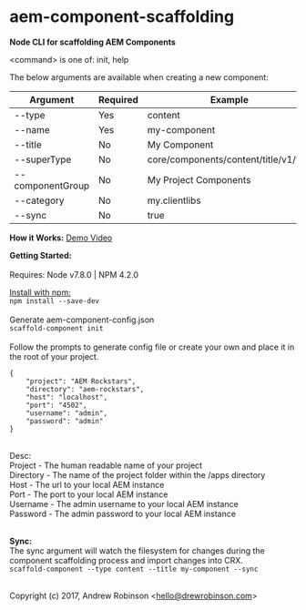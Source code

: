 # aem-component-scaffolding

**Node CLI for scaffolding AEM Components**

&lt;command&gt; is one of: init, help<br/>

The below arguments are available when creating a new component:

| **Argument** | **Required** | **Example** |
|---|---|---|
| --type | Yes | content |
| --name | Yes | my-component |
| --title | No | My Component |
| --superType | No | core/components/content/title/v1/title |
| --componentGroup | No | My Project Components |
| --category | No | my.clientlibs |
| --sync | No | true | 

**How it Works:**
[Demo Video](https://screencast.com/t/inNoh72O9O)


**Getting Started:**
<br/><br/>
Requires:   Node v7.8.0 | NPM 4.2.0

[Install with npm:](https://www.npmjs.com/package/aem-component-scaffolding)<br/>
```npm install --save-dev```<br/><br/>
Generate aem-component-config.json<br/>
```scaffold-component init```<br/><br/>
Follow the prompts  to generate config file or create your own and place it in the root of your project.<br/>
```
{
	"project": "AEM Rockstars",
	"directory": "aem-rockstars",
	"host": "localhost",
	"port": "4502",
	"username": "admin",
	"password": "admin"
}
```
<br/>
Desc:<br/>
Project - The human readable name of your project<br/>
Directory - The name of the project folder within the /apps directory<br/>
Host - The url to your local AEM instance<br/>
Port - The port to your local AEM instance<br/>
Username - The admin username to your local AEM instance<br/>
Password - The admin password to your local AEM instance
<br/><br/>


**Sync:**
<br/>
The sync argument will watch the filesystem for changes during the component scaffolding process and import changes into CRX.<br/>
```scaffold-component --type content --title my-component --sync```
<br/><br/>

Copyright (c) 2017, Andrew Robinson &lt;hello@drewrobinson.com&gt;<br/>
